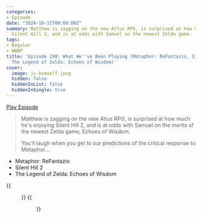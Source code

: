 ```yaml
---
categories:
- Episode
date: "2024-10-11T09:00:00Z"
summary: Matthew is zagging on the new Atlus RPG, is surprised at how much he's enjoying
  Silent Hill 2, and is at odds with Samuel on the newest Zelda game.
tags:
- Regular
- WWBP
title: 'Episode 198: What We''ve Been Playing (Metaphor: ReFantazio, Silent Hill 2,
  The Legend of Zelda: Echoes of Wisdom)'
cover: 
  image: jc-himself.jpeg
  hidden: false
  hiddenInList: false
  hiddenInSingle: true
---
```


[Play Episode](https://www.patreon.com/posts/episode-198-what-113558327)
> Matthew is zagging on the new Atlus RPG, is surprised at how much he's enjoying Silent Hill 2, and is at odds with Samuel on the merits of the newest Zelda game, Echoes of Wisdom.
>
> You'll laugh when you get to our predictions of the critical response to Metaphor...

- Metaphor: ReFantazio
- Silent Hill 2
- The Legend of Zelda: Echoes of Wisdom

{{<figure 
    src="bagel-points.jpeg" 
    alt="Bagel points" >}}
{{<figure 
    src="jc-himself.jpeg" 
    alt="JC Himself" >}}